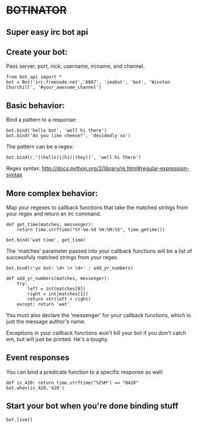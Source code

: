 
# ~~~~BOTINATOR~~~~

## Super easy irc bot api

## Create your bot:

Pass server, port, nick, username, ircname, and channel.

	from bot_api import *
	bot = Bot('irc.freenode.net','6667', 'imabot', 'bot', 'Winston Churchill', '#your_awesome_channel')

## Basic behavior:
Bind a pattern to a response:

	bot.bind('hello bot', 'well hi there')
	bot.bind('do you like cheese?', 'decidedly so')

The pattern can be a regex:

	bot.bind(r.'[(hello)|(hi)|(hey)]', 'well hi there')

Regex syntax: http://docs.python.org/2/library/re.html#regular-expression-syntax

## More complex behavior:
Map your regexes to callback functions that take the matched strings
from your regex and return an irc command.

	def get_time(matches, messenger):
		return time.strftime("%Y-%m-%d %H:%M:%S", time.gmtime())

	bot.bind('wat time', get_time)

The 'matches' parameter passed into your callback functions will be a list of successfuly matched strings from your regex.

	bot.bind(r'yo bot: \d+ \+ \d+' : add_yr_numbers)

	def add_yr_numbers(matches, messenger):
		try:
			left = int(matches[0])
			right = int(matches[1])
			return str(left + right)
		except: return 'wat'

You must also declare the 'messenger' for your callback functions, which is just the message author's name.

Exceptions in your callback functions won't kill your bot if you don't catch em, but will just be printed. He's a toughy.

## Event responses

You can bind a predicate function to a specific response as well:

	def is_420: return time.strftime("%I%M") == "0420"
	bot.when(is_420,'420')

## Start your bot when you're done binding stuff

	bot.live()
